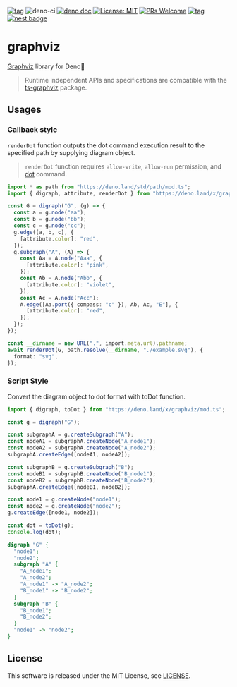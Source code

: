 [![tag](https://img.shields.io/github/tag/ts-graphviz/deno.svg)](https://github.com/ts-graphviz/deno)
![deno-ci](https://github.com/ts-graphviz/deno/workflows/deno-ci/badge.svg)
[![deno doc](https://doc.deno.land/badge.svg)](https://doc.deno.land/https/deno.land/x/graphviz/mod.ts)
[![License: MIT](https://img.shields.io/badge/License-MIT-yellow.svg)](https://opensource.org/licenses/MIT)
[![PRs Welcome](https://img.shields.io/badge/PRs-welcome-brightgreen.svg)](http://makeapullrequest.com)
[![tag](https://img.shields.io/badge/deno->=1.0.0-green.svg)](https://github.com/denoland/deno)
[![nest badge](https://nest.land/badge.svg)](https://nest.land/package/graphviz)

# graphviz

[Graphviz](https://graphviz.gitlab.io/) library for Deno🦕

> Runtime independent APIs and specifications are compatible with the [ts-graphviz](https://github.com/ts-graphviz/ts-graphviz) package.

## Usages

### Callback style

`renderDot` function outputs the dot command execution result to the specified path by supplying diagram object.

> `renderDot` function requires `allow-write`, `allow-run` permission, and [dot](https://graphviz.gitlab.io/) command.

```typescript
import * as path from "https://deno.land/std/path/mod.ts";
import { digraph, attribute, renderDot } from "https://deno.land/x/graphviz/mod.ts";

const G = digraph("G", (g) => {
  const a = g.node("aa");
  const b = g.node("bb");
  const c = g.node("cc");
  g.edge([a, b, c], {
    [attribute.color]: "red",
  });
  g.subgraph("A", (A) => {
    const Aa = A.node("Aaa", {
      [attribute.color]: "pink",
    });
    const Ab = A.node("Abb", {
      [attribute.color]: "violet",
    });
    const Ac = A.node("Acc");
    A.edge([Aa.port({ compass: "c" }), Ab, Ac, "E"], {
      [attribute.color]: "red",
    });
  });
});

const __dirname = new URL(".", import.meta.url).pathname;
await renderDot(G, path.resolve(__dirname, "./example.svg"), {
  format: "svg",
});
```

### Script Style

Convert the diagram object to dot format with toDot function.

```typescript
import { digraph, toDot } from "https://deno.land/x/graphviz/mod.ts";

const g = digraph("G");

const subgraphA = g.createSubgraph("A");
const nodeA1 = subgraphA.createNode("A_node1");
const nodeA2 = subgraphA.createNode("A_node2");
subgraphA.createEdge([nodeA1, nodeA2]);

const subgraphB = g.createSubgraph("B");
const nodeB1 = subgraphB.createNode("B_node1");
const nodeB2 = subgraphB.createNode("B_node2");
subgraphA.createEdge([nodeB1, nodeB2]);

const node1 = g.createNode("node1");
const node2 = g.createNode("node2");
g.createEdge([node1, node2]);

const dot = toDot(g);
console.log(dot);
```

```dot
digraph "G" {
  "node1";
  "node2";
  subgraph "A" {
    "A_node1";
    "A_node2";
    "A_node1" -> "A_node2";
    "B_node1" -> "B_node2";
  }
  subgraph "B" {
    "B_node1";
    "B_node2";
  }
  "node1" -> "node2";
}
```

## License

This software is released under the MIT License, see [LICENSE](./LICENSE).
